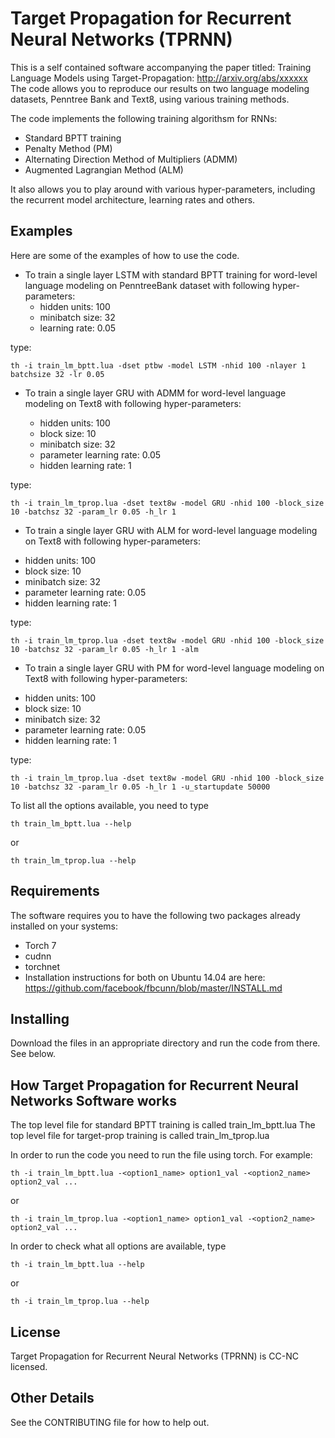 # Target Propagation for Recurrent Neural Networks (TPRNN)

This is a self contained software accompanying the paper titled: Training
Language Models using Target-Propagation: http://arxiv.org/abs/xxxxxx
The code allows you to reproduce our results on two language modeling
datasets, Penntree Bank and Text8, using various training methods.


The code implements the following training algorithsm for RNNs:

- Standard BPTT training
- Penalty Method (PM)
- Alternating Direction Method of Multipliers (ADMM)
- Augmented Lagrangian Method (ALM)

It also allows you to play around with various hyper-parameters,
including the recurrent model architecture, learning rates and others.

## Examples
Here are some of the examples of how to use the code.

* To train a single layer LSTM with standard BPTT training for word-level language modeling on PenntreeBank dataset with following hyper-parameters:
  - hidden units: 100
  - minibatch size: 32
  - learning rate: 0.05

type:
```
th -i train_lm_bptt.lua -dset ptbw -model LSTM -nhid 100 -nlayer 1 batchsize 32 -lr 0.05
```

* To train a single layer GRU with ADMM for word-level language modeling on
Text8 with following hyper-parameters:

  - hidden units: 100
  - block size: 10
  - minibatch size: 32
  - parameter learning rate: 0.05
  - hidden learning rate: 1

type:
```
th -i train_lm_tprop.lua -dset text8w -model GRU -nhid 100 -block_size 10 -batchsz 32 -param_lr 0.05 -h_lr 1
```

* To train a single layer GRU with ALM for word-level language modeling on
Text8 with following hyper-parameters:
- hidden units: 100
- block size: 10
- minibatch size: 32
- parameter learning rate: 0.05
- hidden learning rate: 1

type:
```
th -i train_lm_tprop.lua -dset text8w -model GRU -nhid 100 -block_size 10 -batchsz 32 -param_lr 0.05 -h_lr 1 -alm
```

* To train a single layer GRU with PM for word-level language modeling on
Text8 with following hyper-parameters:
- hidden units: 100
- block size: 10
- minibatch size: 32
- parameter learning rate: 0.05
- hidden learning rate: 1

type:
```
th -i train_lm_tprop.lua -dset text8w -model GRU -nhid 100 -block_size 10 -batchsz 32 -param_lr 0.05 -h_lr 1 -u_startupdate 50000
```

To list all the options available, you need to type
```
th train_lm_bptt.lua --help
```
or

```
th train_lm_tprop.lua --help
```


## Requirements
The software requires you to have the following two packages already
installed on your systems:

- Torch 7
- cudnn
- torchnet
- Installation instructions for both on Ubuntu 14.04 are here: https://github.com/facebook/fbcunn/blob/master/INSTALL.md


## Installing
Download the files in an appropriate directory and run the code from there. See below.


## How Target Propagation for Recurrent Neural Networks Software works
The top level file for standard BPTT training is called train_lm_bptt.lua
The top level file for target-prop training is called train_lm_tprop.lua

In order to run the code you need to run the file using torch. For example:

```
th -i train_lm_bptt.lua -<option1_name> option1_val -<option2_name> option2_val ...
```
or

```
th -i train_lm_tprop.lua -<option1_name> option1_val -<option2_name> option2_val ...
```

In order to check what all options are available, type

```
th -i train_lm_bptt.lua --help
```
or

```
th -i train_lm_tprop.lua --help
```


## License
Target Propagation for Recurrent Neural Networks (TPRNN) is CC-NC licensed.


## Other Details
See the CONTRIBUTING file for how to help out.

